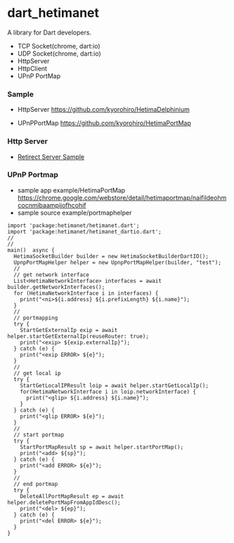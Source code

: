 # dart_hetimanet

A library for Dart developers. 
* TCP Socket(chrome, dart:io)
* UDP Socket(chrome, dart:io)
* HttpServer
* HttpClient
* UPnP PortMap

### Sample 
* HttpServer
https://github.com/kyorohiro/HetimaDelphinium

* UPnPPortMap
https://github.com/kyorohiro/HetimaPortMap

### Http Server
* [Retirect Server Sample](example/redirectserver)

### UPnP Portmap
* sample app 
  example/HetimaPortMap
  https://chrome.google.com/webstore/detail/hetimaportmap/naifildeohmcocnmibaampijofhcohif
* sample source
  example/portmaphelper

```
import 'package:hetimanet/hetimanet.dart';
import 'package:hetimanet/hetimanet_dartio.dart';
//
//
main()  async {
  HetimaSocketBuilder builder = new HetimaSocketBuilderDartIO(); 
  UpnpPortMapHelper helper = new UpnpPortMapHelper(builder, "test");
  //
  // get network interface
  List<HetimaNetworkInterface> interfaces = await builder.getNetworkInterfaces();
  for (HetimaNetworkInterface i in interfaces) {
    print("<ni>${i.address} ${i.prefixLength} ${i.name}");
  }
  //
  // portmapping 
  try {
    StartGetExternalIp exip = await helper.startGetExternalIp(reuseRouter: true);
    print("<exip> ${exip.externalIp}");
  } catch (e) {
    print("<exip ERROR> ${e}");
  }
  //
  // get local ip
  try {
    StartGetLocalIPResult loip = await helper.startGetLocalIp();
    for(HetimaNetworkInterface i in loip.networkInterface) {
      print("<glip> ${i.address} ${i.name}");      
    }
  } catch (e) {
    print("<glip ERROR> ${e}");
  }
  //
  // start portmap
  try {
    StartPortMapResult sp = await helper.startPortMap();
    print("<add> ${sp}");
  } catch (e) {
    print("<add ERROR> ${e}");
  }
  //
  // end portmap
  try {
    DeleteAllPortMapResult ep = await helper.deletePortMapFromAppIdDesc();
    print("<del> ${ep}");
  } catch (e) {
    print("<del ERROR> ${e}");
  }
}
```